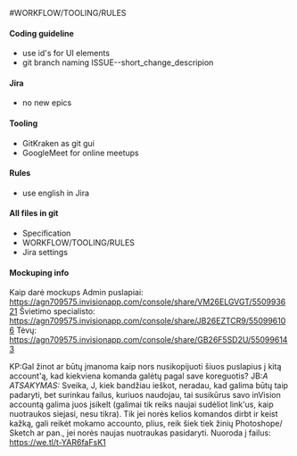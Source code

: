 #WORKFLOW/TOOLING/RULES

#### Coding guideline

*	use id's for UI elements
*	git branch naming ISSUE--short_change_descripion

#### Jira
- no new epics

#### Tooling

- GitKraken as git gui
- GoogleMeet for online meetups

#### Rules

- use english in Jira

#### All files in git

- Specification
- WORKFLOW/TOOLING/RULES
- Jira settings

#### Mockuping info

Kaip darė mockups
Admin puslapiai: https://agn709575.invisionapp.com/console/share/VM26ELGVGT/550993621
Švietimo specialisto: https://agn709575.invisionapp.com/console/share/JB26EZTCR9/550996106
Tėvų: https://agn709575.invisionapp.com/console/share/GB26F5SD2U/550996143
 
KP:Gal žinot ar būtų įmanoma kaip nors nusikopijuoti šiuos puslapius į kitą account'ą, kad kiekviena komanda galėtų pagal save koreguotis?
​
JB:*A ATSAKYMAS:*
Sveika, J, kiek bandžiau ieškot, neradau, kad galima būtų taip padaryti, bet surinkau failus, kuriuos naudojau, tai susikūrus savo inVision accountą galima juos įsikelt (galimai tik reiks naujai sudėliot link'us, kaip nuotraukos siejasi, nesu tikra). Tik jei norės kelios komandos dirbt ir keist kažką, gali reikėt mokamo accounto, plius, reik šiek tiek žinių Photoshope/ Sketch ar pan., jei norės naujas nuotraukas pasidaryti. Nuoroda į failus: https://we.tl/t-YAR6faFsK1